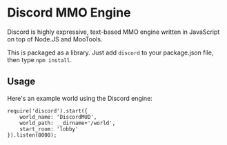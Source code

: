 Discord MMO Engine
========================

Discord is highly expressive, text-based MMO engine written in JavaScript on top of Node.JS and MooTools.

This is packaged as a library.  Just add `discord` to your package.json file, then type `npm install`.

Usage
------------------------

Here's an example world using the Discord engine:

	require('discord').start({
		world_name: 'DiscordMUD',
		world_path: __dirname+'/world',
		start_room: 'lobby'
	}).listen(8000);
	
